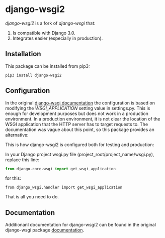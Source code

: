 # django-wsgi2

*django-wsgi2* is a fork of *django-wsgi* that:
1. Is compatible with Django 3.0.
2. Integrates easier (especially in production).

## Installation

This package can be installed from pip3:
```
pip3 install django-wsgi2
```

## Configuration

In the original [django-wsgi documentation](https://pythonhosted.org/django-wsgi/ "django-wsgi documentation") the configuration is based on modifying the *WSGI_APPLICATION* setting value in settings.py. This is enough for development purposes but does not work in a production environment. In a production environment, it is not clear the location of the WSGI application that the HTTP server has to target requests to. The documentation was vague about this point, so this package provides an alternative:

This is how django-wsgi2 is configured both for testing and production:

In your Django project wsgi.py file (project_root/project_name/wsgi.py), replace this line:
```python
from django.core.wsgi import get_wsgi_application
```
for this:
```pyton
from django_wsgi.handler import get_wsgi_application
```

That is all you need to do.

## Documentation

Additionanl documentation for django-wsgi2 can be found in the original django-wsgi package [documentation](https://pythonhosted.org/django-wsgi/).